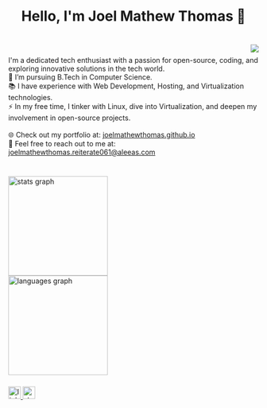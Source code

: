 <h1 align="center">Hello, I'm Joel Mathew Thomas 👋</h1>

###

<br clear="both">

<img align="right" src="https://visitor-badge.laobi.icu/badge?page_id=joelmathewthomas.joelmathewthomas&"  />


###

<p align="left">I'm a dedicated tech enthusiast with a passion for open-source, coding, and exploring innovative solutions in the tech world.<br>🔭 I’m pursuing B.Tech in Computer Science.<br>📚 I have experience with Web Development, Hosting, and Virtualization technologies.<br>⚡ In my free time, I tinker with Linux, dive into Virtualization, and deepen my involvement in open-source projects.<br><br>🌐 Check out my portfolio at: <a href="https://joelmathewthomas.github.io" target="_blank">joelmathewthomas.github.io</a><br>📧 Feel free to reach out to me at: <a href="mailto:joelmathewthomas.reiterate061@aleeas.com">joelmathewthomas.reiterate061@aleeas.com</a></p>


###
</div>


<br clear="both">

<div>
  <img src="https://github-readme-stats.vercel.app/api?username=joelmathewthomas&hide_title=false&hide_rank=false&show_icons=true&include_all_commits=true&count_private=true&disable_animations=false&theme=github_dark&locale=en&hide_border=true&order=1" height="200" alt="stats graph" /> <br>
  <img src="https://github-readme-stats.vercel.app/api/top-langs?username=joelmathewthomas&locale=en&hide_title=false&layout=compact&card_width=320&langs_count=10&theme=github_dark&hide_border=true&order=2" height="200" alt="languages graph"  />
</div>

###

<div>
  <a href="https://www.linkedin.com/in/joelmathewthomas/" target="_blank">
    <img src="https://img.shields.io/static/v1?message=LinkedIn&logo=linkedin&label=&color=0077B5&logoColor=white&labelColor=&style=for-the-badge" height="25" alt="linkedin logo"  />
  </a>
  <a href="https://stackoverflow.com/users/19985031/joel-mathew-thomas" target="_blank">
    <img src="https://img.shields.io/static/v1?message=Stackoverflow&logo=stackoverflow&label=&color=FE7A16&logoColor=white&labelColor=&style=for-the-badge" height="25" alt="stackoverflow logo"  />
  </a>
</div>

###
